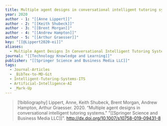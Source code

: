 ```yaml
---
title: Multiple agent designs in conversational intelligent tutoring systems
year: 2020
author - 1: "[[Anne Lippert]]"
author - 2: "[[Keith Shubeck]]"
author - 3: "[[Brent Morgan]]"
author - 4: "[[Andrew Hampton]]"
author - 5: "[[Arthur Graesser]]"
key: "[[@Lippert2020-ei]]"
aliases:
  - Multiple Agent Designs In Conversational Intelligent Tutoring Systems
journal: "[[Technology Knowledge and Learning]]"
publisher: "[[Springer Science and Business Media LLC]]"
tags:
  - Journal-Articles
  - _BibTex-to-MD-Git
  - Intelligent-Tutoring-Systems-ITS
  - Artificial-Intelligence-AI
  - _Mark-Up
---
```


> [!bibliography]
> Lippert, Anne, Keith Shubeck, Brent Morgan, Andrew Hampton, Arthur Graesser. 2020. “Multiple agent designs in conversational intelligent tutoring systems.” "[[Springer Science and Business Media LLC]]". http://dx.doi.org/10.1007/s10758-019-09431-8